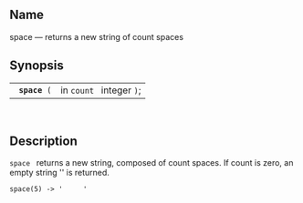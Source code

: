 <div>

<div>

</div>

<div>

## Name

space — returns a new string of count spaces

</div>

<div>

## Synopsis

<div>

|                    |                          |
|--------------------|--------------------------|
| ` `**`space`**` (` | in `count ` integer `)`; |

<div>

 

</div>

</div>

</div>

<div>

## Description

`space ` returns a new string, composed of count spaces. If count is
zero, an empty string '' is returned.

``` screen
space(5) -> '     '
```

</div>

</div>
